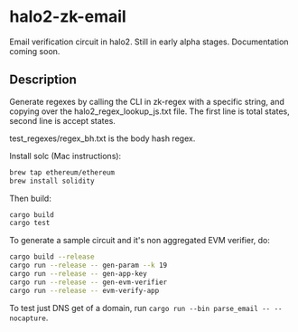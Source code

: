 # halo2-zk-email

Email verification circuit in halo2. Still in early alpha stages. Documentation coming soon.

## Description

Generate regexes by calling the CLI in zk-regex with a specific string, and copying over the halo2_regex_lookup_js.txt file. The first line is total states, second line is accept states.

test_regexes/regex_bh.txt is the body hash regex.

Install solc (Mac instructions):
```bash
brew tap ethereum/ethereum
brew install solidity
```

Then build:
```bash
cargo build
cargo test
```

To generate a sample circuit and it's non aggregated EVM verifier, do:
```bash
cargo build --release
cargo run --release -- gen-param --k 19
cargo run --release -- gen-app-key
cargo run --release -- gen-evm-verifier
cargo run --release -- evm-verify-app
```


To test just DNS get of a domain, run `cargo run --bin parse_email -- --nocapture`.
